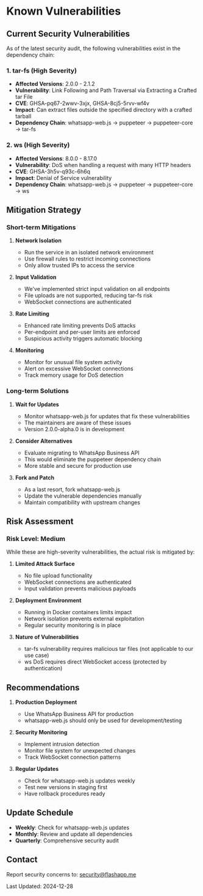 # Known Vulnerabilities

## Current Security Vulnerabilities

As of the latest security audit, the following vulnerabilities exist in the dependency chain:

### 1. tar-fs (High Severity)
- **Affected Versions**: 2.0.0 - 2.1.2
- **Vulnerability**: Link Following and Path Traversal via Extracting a Crafted tar File
- **CVE**: GHSA-pq67-2wwv-3xjx, GHSA-8cj5-5rvv-wf4v
- **Impact**: Can extract files outside the specified directory with a crafted tarball
- **Dependency Chain**: whatsapp-web.js → puppeteer → puppeteer-core → tar-fs

### 2. ws (High Severity)
- **Affected Versions**: 8.0.0 - 8.17.0
- **Vulnerability**: DoS when handling a request with many HTTP headers
- **CVE**: GHSA-3h5v-q93c-6h6q
- **Impact**: Denial of Service vulnerability
- **Dependency Chain**: whatsapp-web.js → puppeteer → puppeteer-core → ws

## Mitigation Strategy

### Short-term Mitigations

1. **Network Isolation**
   - Run the service in an isolated network environment
   - Use firewall rules to restrict incoming connections
   - Only allow trusted IPs to access the service

2. **Input Validation**
   - We've implemented strict input validation on all endpoints
   - File uploads are not supported, reducing tar-fs risk
   - WebSocket connections are authenticated

3. **Rate Limiting**
   - Enhanced rate limiting prevents DoS attacks
   - Per-endpoint and per-user limits are enforced
   - Suspicious activity triggers automatic blocking

4. **Monitoring**
   - Monitor for unusual file system activity
   - Alert on excessive WebSocket connections
   - Track memory usage for DoS detection

### Long-term Solutions

1. **Wait for Updates**
   - Monitor whatsapp-web.js for updates that fix these vulnerabilities
   - The maintainers are aware of these issues
   - Version 2.0.0-alpha.0 is in development

2. **Consider Alternatives**
   - Evaluate migrating to WhatsApp Business API
   - This would eliminate the puppeteer dependency chain
   - More stable and secure for production use

3. **Fork and Patch**
   - As a last resort, fork whatsapp-web.js
   - Update the vulnerable dependencies manually
   - Maintain compatibility with upstream changes

## Risk Assessment

### Risk Level: Medium

While these are high-severity vulnerabilities, the actual risk is mitigated by:

1. **Limited Attack Surface**
   - No file upload functionality
   - WebSocket connections are authenticated
   - Input validation prevents malicious payloads

2. **Deployment Environment**
   - Running in Docker containers limits impact
   - Network isolation prevents external exploitation
   - Regular security monitoring is in place

3. **Nature of Vulnerabilities**
   - tar-fs vulnerability requires malicious tar files (not applicable to our use case)
   - ws DoS requires direct WebSocket access (protected by authentication)

## Recommendations

1. **Production Deployment**
   - Use WhatsApp Business API for production
   - whatsapp-web.js should only be used for development/testing

2. **Security Monitoring**
   - Implement intrusion detection
   - Monitor file system for unexpected changes
   - Track WebSocket connection patterns

3. **Regular Updates**
   - Check for whatsapp-web.js updates weekly
   - Test new versions in staging first
   - Have rollback procedures ready

## Update Schedule

- **Weekly**: Check for whatsapp-web.js updates
- **Monthly**: Review and update all dependencies
- **Quarterly**: Comprehensive security audit

## Contact

Report security concerns to: security@flashapp.me

Last Updated: 2024-12-28